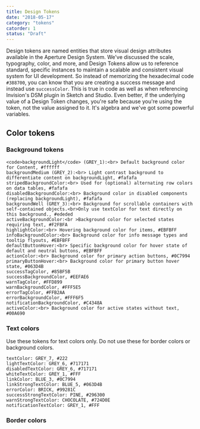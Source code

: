 ```yaml
---
title: Design Tokens
date: "2018-05-17"
category: "tokens"
catorder: 1
status: "Draft"
---
```


Design tokens are named entities that store visual design attributes available in the Aperture Design System. We've discussed the scale, typography, color, and more, and Design Tokens allow us to reference standard, specific instances to maintain a scalable and consistent visual system for UI development. So instead of memorizing the hexadecimal code `#388700`, you can know that you are creating a success message and instead use `successColor`. This is true in code as well as when referencing Invision's DSM plugin in Sketch and Studio. Even better, if the underlying value of a Design Token changes, you're safe because you're using the token, not the value assigned to it. It's algebra and we've got some powerful variables.

## Color tokens
### Background tokens

```color-palette
<code>backgroundLight</code> (GREY_1):<br> Default background color for Content, #ffffff
backgroundMedium (GREY_2):<br> Light contrast background to differentiate content on backgroundLight, #fafafa
stripedBackgroundColor:<br> Used for (optional) alternating row colors on data tables, #fafafa
disabledBackgroundColor:<br> Background color in disabled components (replacing backgroundLight), #fafafa
backgroundWell (GREY_3):<br> Background for scrollable containers with self-contained objects.<br>Only use textColor for text directly on this background., #ededed
activeBackgroundColor:<br >Background color for selected states requiring text, #F2FBFA
highlightColor:<br> Hovering background color for items, #EBFBFF
infoBackgroundColor:<br> Background color for info message types and tooltip flyouts, #EBFBFF
defaultButtonHover:<br> Specific background color for hover state of default and neutral buttons, #EBFBFF
actionColor:<br> Background color for primary action buttons, #0C7994
primaryButtonHover:<br> Background color for primary button hover state, #063D4B
successTagColor, #85BF5B
successBackgroundColor, #EEFAE6
warnTagColor, #FFD899
warnBackgroundColor, #FFF5E5
errorTagColor, #FFB2AA
errorBackgroundColor, #FFF6F5
notificationBackgroundColor, #C4348A
activeColor:<br> Background color for active states without text, #00A690
```

### Text colors
Use these tokens for text colors only. Do not use these for border colors or background colors.

```color-palette
textColor: GREY_7, #222
lightTextColor: GREY_6, #717171
disabledTextColor: GREY_6, #717171
whiteTextColor: GREY_1, #FFF
linkColor: BLUE_3, #0C7994
linkStrongTextColor: BLUE_5, #063D4B
errorColor: BRICK, #99281C
successStrongTextColor: PINE, #296300
warnStrongTextColor: CHOCOLATE, #724D0E
notificationTextColor: GREY_1, #FFF
```

### Border colors
